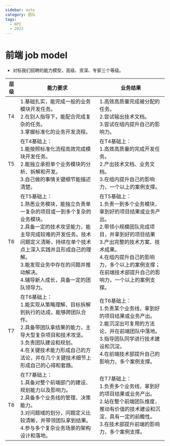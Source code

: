 ```yaml
---
sidebar: auto
category: 团队
tags:
  - KPI 
  - 2022
---
```


# 前端 job model
* 对标我们招聘的能力模型，高级、资深、专家三个等级。

| 层级 | 能力要求 | 业务结果 |
| --- | --- | --- |
| T4 | 1.基础扎实，能完成一般的业务模块开发任务。<br />2.在别人指导下，能配合完成复杂的任务。<br />3.掌握标准化的业务开发流程。 | 1.高效高质量完成被分配的任务。<br />2.尝试输出技术文档。<br />3.尝试在组内提升自己的影响力。 |
| T5 | 在T4基础上：<br />1.能按照标准化流程高效完成模块开发任务。<br />2.能独立承担单个业务模块的分析、拆解和开发。<br />3.自己做的事情关键细节能描述清楚。 | 在T4基础上：<br />1.高效高质量的完成开发任务。<br />2.产出技术文档、业务文档。<br />3.在组内提升自己的影响力，一个以上的案例支撑。 |
| T6 | 在T5基础上：<br />1.熟悉业务模块，能独立负责单一复杂的项目或一到多个复杂的业务模块。<br />2.具备一定的技术攻坚能力，能主导完成较难的开发任务。技术问题定义清晰，持续在单个技术点上深入实践并且形成自己的理解。<br />3.能发现业务中存在的问题并推动解决。<br />4.辅导新人成长，具备一定的团队领导力。 | 在T5基础上：<br />1.负责一到多个业务模块，拿到好的项目结果或业务产出。<br />2.带领小规模团队完成项目，并拿到好的项目结果<br />3.产出完整的技术方案、技术成果。<br />4.在组内提升自己的影响力，多个以上的案例支撑；在前端技术部提升自己的影响力，一个以上的案例支撑。<br /> |
| T7 | 在T6基础上：<br />1.能实现从策略理解、目标拆解到执行的达成，能够跨团队合作。<br />2.具备带团队拿结果的能力，主导大型复杂项目和技术攻坚。<br />3.负责团队建设和规划。<br />4.在关键技术能力形成自己的方法论，并在几个关键技术细节上形成自己的心得和套路。 | 在T6基础上：<br />1.负责某个业务线，拿到好的项目结果或业务产出。<br />2.能沉淀出可复用的方法论，并在前端团队中落地。<br />3.指导团队同学进行技术建设和沉淀。<br />4.在前端技术部提升自己的影响力，多个案例支撑。 |
| T8 | 在T7基础上：<br />1.具备对整个前端部门的建设、规划能力以及影响力。<br />2.具备多个业务线的管理、决策能力。<br />3.对问题域的划分，问题定义比较清晰，并带领团队拿到结果。<br />4.参与多个复杂业务场景的架构设计和落地。 | 在T7基础上：<br />1.负责多个业务线，拿到好的项目结果或业务产出。<br />2.站在整个前端团队维度，推动有价值的技术建设和沉淀，具有一定的前瞻性。<br />3.在技术部提升前端的影响力，多个案例支撑。 |
